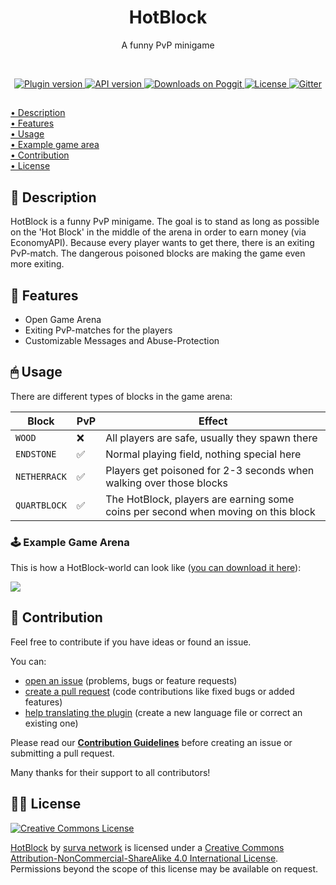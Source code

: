 <h1 align="center">HotBlock</h1>
<p align="center">A funny PvP minigame</p>

<br>

<p align="center">
    <a href="https://poggit.pmmp.io/p/Worlds">
        <img src="https://poggit.pmmp.io/shield.state/HotBlock" alt="Plugin version">
    </a>
    <a href="https://github.com/pmmp/PocketMine-MP">
        <img src="https://poggit.pmmp.io/shield.api/HotBlock" alt="API version">
    </a>
    <a href="https://poggit.pmmp.io/p/Worlds">
        <img src="https://poggit.pmmp.io/shield.dl/HotBlock" alt="Downloads on Poggit">
    </a>
    <a href="https://github.com/jarne/QueryPage/blob/master/LICENSE">
        <img src="https://img.shields.io/badge/license-CC--BY--NC--SA--4.0-orange.svg" alt="License">
    </a>
    <a href="https://gitter.im/jarne/QueryPage">
        <img src="https://img.shields.io/gitter/room/jarne/QueryPage.svg" alt="Gitter">
    </a>
</p>

##

[• Description](#-description)  
[• Features](#-features)  
[• Usage](#-usage)  
[• Example game area](#-example-game-arena)  
[• Contribution](#-contribution)  
[• License](#%EF%B8%8F-license)

## 📙 Description
HotBlock is a funny PvP minigame. The goal is to stand as long as possible on the 'Hot Block' in the middle of the arena in order to earn money (via EconomyAPI). Because every player wants to get there, there is an exiting PvP-match. The dangerous poisoned blocks are making the game even more exiting.

## 🎁 Features
- Open Game Arena
- Exiting PvP-matches for the players
- Customizable Messages and Abuse-Protection

## 🖱 Usage
There are different types of blocks in the game arena:

| Block | PvP | Effect |
| --- | --- | --- |
| `WOOD` | ❌ | All players are safe, usually they spawn there |
| `ENDSTONE` | ✅ | Normal playing field, nothing special here |
| `NETHERRACK` | ✅ | Players get poisoned for 2-3 seconds when walking over those blocks
| `QUARTBLOCK` | ✅ | The HotBlock, players are earning some coins per second when moving on this block |

### 🕹 Example Game Arena
This is how a HotBlock-world can look like ([you can download it here](https://github.com/survanetwork/HotBlock/files/1120370/HotBlock.zip)):

![](http://i.imgur.com/TgobyZ1.jpg)

## 🙋‍ Contribution
Feel free to contribute if you have ideas or found an issue.

You can:
- [open an issue](https://github.com/survanetwork/HotBlock/issues) (problems, bugs or feature requests)
- [create a pull request](https://github.com/survanetwork/HotBlock/pulls) (code contributions like fixed bugs or added features)
- [help translating the plugin](https://github.com/survanetwork/HotBlock/tree/master/resources/languages) (create a new language file or correct an existing one)

Please read our **[Contribution Guidelines](CONTRIBUTING.md)** before creating an issue or submitting a pull request.

Many thanks for their support to all contributors!

## 👨‍⚖️ License
[![Creative Commons License](https://i.creativecommons.org/l/by-nc-sa/4.0/88x31.png)](http://creativecommons.org/licenses/by-nc-sa/4.0/)

[HotBlock](https://github.com/survanetwork/HotBlock) by [surva network](https://github.com/survanetwork) is licensed under a [Creative Commons Attribution-NonCommercial-ShareAlike 4.0 International License](http://creativecommons.org/licenses/by-nc-sa/4.0/). Permissions beyond the scope of this license may be available on request.
